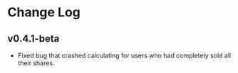 # Change Log

## v0.4.1-beta
* Fixed bug that crashed calculating for users who had completely sold all their shares.

